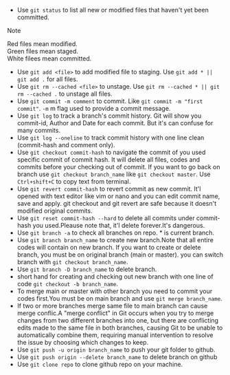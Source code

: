 - Use `git status` to list all new or modified files that haven't yet been committed.
> [!NOTE]
> Red files mean modified.
> <br/>
> Green files mean staged.
> <br/>
> White filees mean committed.
- Use `git add <file>` to add modified file to staging. Use `git add * || git add .` for all files.
- Use `git rm --cached <file>` to unstage. Use `git rm --cached * || git rm --cached .` to unstage all files.
- Use `git commit -m comment` to commit. Like `git commit -m "first commit"`. `-m` m flag used to provide a commit message.
- Use `git log` to track a branch's commit history. Git will show you commit-id, Author and Date for each commit. But it's can confuse for many commits.
- Use `git log --oneline` to track commit history with one line clean (commit-hash and comment only).
- Use `git checkout commit-hash` to navigate the commit of you used specific commit of commit hash. It will delete all files, codes and commits before your checking out of commit. If you want to go back on branch use `git checkout branch_name` like `git checkout master`. Use `Ctrl+shift+C` to copy text from terminal.
- Use `git revert commit-hash` to revert commit as new commit. It'l opened with text editor like vim or nano and you can edit commit name, save and apply. git checkout and git revert are safe because it doesn't modified original commits.
- Use `git reset commit-hash --hard` to delete all commits under commit-hash you used.Pleause note that, it'l delete forever.It's dangerous.
- Use `git branch -a` to check all branches on repo. * is current branch.
- Use `git branch branch_name` to create new branch.Note that all entire codes will contain on new branch. If you want to create or delete branch, you must be on original branch (main or master). you can switch branch with `git checkout branch_name`. 
- Use `git branch -D branch_name` to delete branch.
- short hand for creating and checking out new branch with one line of code `git checkout -b branch_name`.
- To merge main or master with other branch you need to commit your codes first.You must be on main branch and use `git merge branch_name`.
- If two or more branches merge same file to main branch can cause merge conflic.A "merge conflict" in Git occurs when you try to merge changes from two different branches into one, but there are conflicting edits made to the same file in both branches, causing Git to be unable to automatically combine them, requiring manual intervention to resolve the issue by choosing which changes to keep.
- Use `git push -u origin branch_name` to push your git folder to github.
- Use `git push origin --delete branch_name` to delete branch on github
- Use `git clone repo` to clone github repo on your machine.
